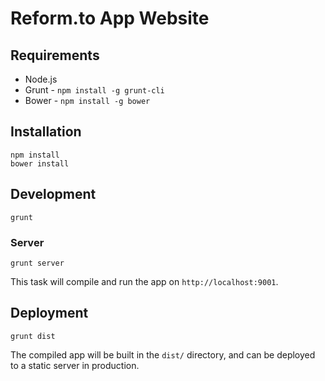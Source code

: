 # Reform.to App Website

## Requirements

* Node.js
* Grunt - `npm install -g grunt-cli`
* Bower - `npm install -g bower`

## Installation

    npm install
    bower install

## Development

    grunt

### Server

    grunt server

This task will compile and run the app on `http://localhost:9001`.

## Deployment

    grunt dist

The compiled app will be built in the `dist/` directory, and can be deployed to
a static server in production.

